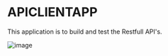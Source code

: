 # APICLIENTAPP
This application is to build and test the Restfull API's. 

![image](https://github.com/yakshmaishery/APICLIENTAPP/assets/91420481/1bd062da-b27b-4796-a78a-69b8db055e62)